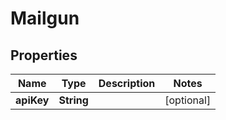
# Mailgun

## Properties
Name | Type | Description | Notes
------------ | ------------- | ------------- | -------------
**apiKey** | **String** |  |  [optional]



